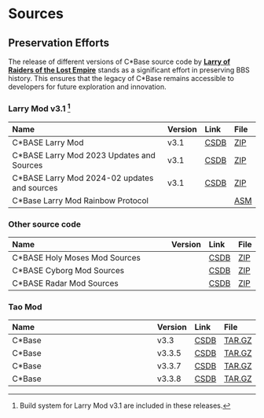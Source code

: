<style>
    table th:first-of-type {
        width: 100%;
    }
    table th:nth-of-type(2) {
        width: 100%;
    }
    table th:nth-of-type(3) {
        width: 100%;
    }
    table th:nth-of-type(4) {
        width: 100%;
    }
</style>

#  Sources

## Preservation Efforts
The release of different versions of C\*Base source code by [**Larry of Raiders of the Lost Empire**](https://csdb.dk/scener/?id=7207) stands as a significant effort in preserving BBS history. This ensures that the legacy of C\*Base remains accessible to developers for future exploration and innovation.

### Larry Mod v3.1 [^1]
| Name                                          | Version | Link                                       | File                                                 |
| :-------------------------------------------- | :------ | :----------------------------------------- | :--------------------------------------------------- |
| C\*BASE Larry Mod                             | v3.1    | [CSDB](https://csdb.dk/release/?id=212357) | [ZIP](for-c64-128/cbase-larrymod.zip)                |
| C\*BASE Larry Mod 2023 Updates and Sources    | v3.1    | [CSDB](https://csdb.dk/release/?id=238025) | [ZIP](for-c64-128/cbaselarmod2023.zip)               |
| C\*BASE Larry Mod 2024-02 updates and sources | v3.1    | [CSDB](https://csdb.dk/release/?id=239293) | [ZIP](for-c64-128/cbase_larrymod_update_rainbow.zip) |
| C\*Base Larry Mod Rainbow Protocol            |         |                                            | [ASM](sources/rainbow_protocol_cb.asm)     |

### Other source code
| Name                           | Version | Link                                       | File                                           |
| :----------------------------- | :------ | :----------------------------------------- | :--------------------------------------------- |
| C\*BASE Holy Moses Mod Sources |         | [CSDB](https://csdb.dk/release/?id=200990) | [ZIP](sources/cbase-moses-mod96-sources.zip)   |
| C\*BASE Cyborg Mod Sources     |         | [CSDB](https://csdb.dk/release/?id=200939) | [ZIP](sources/cbase-cyborg-mod-%20sources.zip) |
| C\*BASE Radar Mod Sources      |         | [CSDB](https://csdb.dk/release/?id=200946) | [ZIP](sources/cbase-radarmod-sources.zip)      |

### Tao Mod
| Name   | Version | Link                                       | File                                        |
| :----- | :------ | :----------------------------------------- | :------------------------------------------ |
| C*Base | v3.3    | [CSDB](https://csdb.dk/release/?id=45545)  | [TAR.GZ](sources/cbase-3.3.4.tar.gz)        |
| C*Base | v3.3.5  | [CSDB](https://csdb.dk/release/?id=55798)  | [TAR.GZ](sources/cbase-3.3.5.tar.gz)        |
| C*Base | v3.3.7  | [CSDB](https://csdb.dk/release/?id=121416) | [TAR.GZ](sources/cbase-3.3.7-source.tar.gz) |
| C*Base | v3.3.8  | [CSDB](https://csdb.dk/release/?id=150178) | [TAR.GZ](sources/cbase-3.3.8.tar.gz)        |

[^1]: Build system for Larry Mod v3.1 are included in these releases.